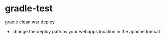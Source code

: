 # gradle-test

gradle clean war deploy
- change the deploy path as your webapps location in the apache tomcat
